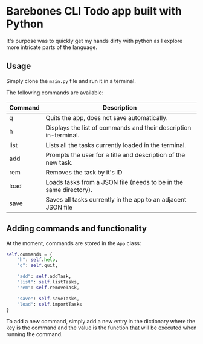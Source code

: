 # Barebones CLI Todo app built with Python

It's purpose was to quickly get my hands dirty with python as I explore more intricate parts of the language.

## Usage

Simply clone the `main.py` file and run it in a terminal.

The following commands are available:

| Command | Description |
|----------|----------|
| q    | Quits the app, does not save automatically. |
| h    | Displays the list of commands and their description in-terminal. |
| list    | Lists all the tasks currently loaded in the terminal. |
| add | Prompts the user for a title and description of the new task. |
| rem | Removes the task by it's ID |
| load | Loads tasks from a JSON file (needs to be in the same directory). |
| save | Saves all tasks currently in the app to an adjacent JSON file |

## Adding commands and functionality

At the moment, commands are stored in the `App` class:

```py
self.commands = {
    "h": self.help,
    "q": self.quit,

    "add": self.addTask,
    "list": self.listTasks,
    "rem": self.removeTask,

    "save": self.saveTasks,
    "load": self.importTasks
}
```

To add a new command, simply add a new entry in the dictionary where the key is the command and the value is the function that will be executed when running the command.